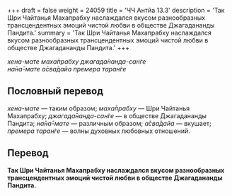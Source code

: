 +++
draft = false
weight = 24059
title = 'ЧЧ Антйа 13.3'
description = 'Так Шри Чайтанья Махапрабху наслаждался вкусом разнообразных трансцендентных эмоций чистой любви в обществе Джагадананды Пандита.'
summary = 'Так Шри Чайтанья Махапрабху наслаждался вкусом разнообразных трансцендентных эмоций чистой любви в обществе Джагадананды Пандита.'
+++

_хена-мате маха̄прабху джагада̄нанда-сан̇ге  
на̄на̄-мате а̄сва̄дайа премера таран̇ге_

## Пословный перевод

_хена_\-_мате_ — таким образом; _маха̄прабху_ — Шри Чайтанья Махапрабху; _джагада̄нанда_\-_сан̇ге_ — в обществе Джагадананды Пандита; _на̄на̄_\-_мате_ — различным образом; _а̄сва̄дайа_ — вкушает; _премера_ _таран̇ге_ — волны духовных любовных отношений.

## Перевод

**Так Шри Чайтанья Махапрабху наслаждался вкусом разнообразных трансцендентных эмоций чистой любви в обществе Джагадананды Пандита.**
